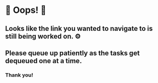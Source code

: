 # 🚧 Oops! 🚧 

## Looks like the link you wanted to navigate to is still being worked on. ⚙️
## Please queue up patiently as the tasks get dequeued one at a time.

### Thank you!
